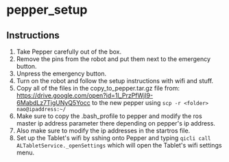 # pepper_setup

## Instructions
1. Take Pepper carefully out of the box.
2. Remove the pins from the robot and put them next to the emergency button.
3. Unpress the emergency button.
4. Turn on the robot and follow the setup instructions with wifi and stuff.
5. Copy all of the files in the copy_to_pepper.tar.gz file from: https://drive.google.com/open?id=1l_PrzPfWjI9-6MabdLz7TjgUNyQ5Yocc to the new pepper using `scp -r <folder> nao@ipaddress:~/`
6. Make sure to copy the .bash_profile to pepper and modify the ros master ip address parameter there depending on pepper's ip address.
7. Also make sure to modify the ip addresses in the startros file.
8. Set up the Tablet's wifi by sshing onto Pepper and typing `qicli call ALTabletService._openSettings` which will open the Tablet's wifi settings menu.